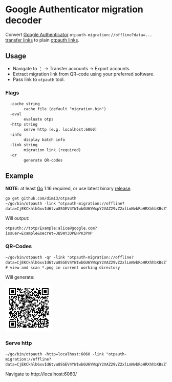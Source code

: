 # Google Authenticator migration decoder

Convert [Google Authenticator](https://play.google.com/store/apps/details?id=com.google.android.apps.authenticator2) `otpauth-migration://offline?data=...`
[transfer links](https://github.com/google/google-authenticator-android/issues/118)
to plain [otpauth links](https://github.com/google/google-authenticator/wiki/Key-Uri-Format).

## Usage

* Navigate to ⋮ → Transfer accounts → Export accounts.
* Extract migration link from QR-code using your preferred software.
* Pass link to `otpauth` tool.

### Flags

```
  -cache string
    	cache file (default "migration.bin")
  -eval
    	evaluate otps
  -http string
    	serve http (e.g. localhost:6060)
  -info
    	display batch info
  -link string
    	migration link (required)
  -qr
    	generate QR-codes
```

## Example

**NOTE**: at least [Go](https://golang.org/dl/) 1.16 required, or use latest binary [release](https://github.com/dim13/otpauth/releases/latest).

```
go get github.com/dim13/otpauth
~/go/bin/otpauth -link "otpauth-migration://offline?data=CjEKCkhlbGxvId6tvu8SGEV4YW1wbGU6YWxpY2VAZ29vZ2xlLmNvbRoHRXhhbXBsZTAC"
```

Will output:

```
otpauth://totp/Example:alice@google.com?issuer=Example&secret=JBSWY3DPEHPK3PXP
```

### QR-Codes

```
~/go/bin/otpauth -qr -link "otpauth-migration://offline?data=CjEKCkhlbGxvId6tvu8SGEV4YW1wbGU6YWxpY2VAZ29vZ2xlLmNvbRoHRXhhbXBsZTAC"
# view and scan *.png in current working directory
```

Will generate:

![Example](example.png)

### Serve http
```
~/go/bin/otpauth -http=localhost:6060 -link "otpauth-migration://offline?data=CjEKCkhlbGxvId6tvu8SGEV4YW1wbGU6YWxpY2VAZ29vZ2xlLmNvbRoHRXhhbXBsZTAC"
```

Navigate to http://localhost:6060/
